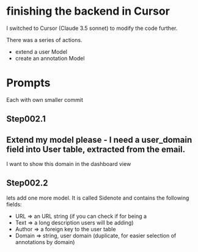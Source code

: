 # finishing the backend in Cursor

I switched to Cursor (Claude 3.5 sonnet) to modify the code further. 

There was a series of actions.
+ extend a user Model
+ create an annotation Model 

# Prompts 

Each with own smaller commit

## Step002.1

Extend my model please - I need a user_domain field into User table, extracted from the email. 
--
I want to show this domain in the dashboard view 

## Step002.2

lets add one more model. It is called Sidenote and contains the following fields:
+ URL => an URL string (if you can check if for being a
+ Text => a long description users will be adding)
+ Author => a foreign key to the user table
+ Domain => string, user domain (duplicate, for easier selection of annotations by domain)